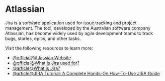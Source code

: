 # Atlassian

Jira is a software application used for issue tracking and project management. The tool, developed by the Australian software company Atlassian, has become widely used by agile development teams to track bugs, stories, epics, and other tasks.

Visit the following resources to learn more:

- [@official@Atlassian Website](https://www.atlassian.com/)
- [@official@What is Jira used for?](https://www.atlassian.com/software/jira/guides/use-cases/what-is-jira-used-for#glossary-of-items)
- [@article@What is Jira?](https://www.simplilearn.com/tutorials/jira/what-is-jira-and-how-to-use-jira-testing-software)
- [@article@JIRA Tutorial: A Complete Hands-On How-To-Use JIRA Guide](https://www.softwaretestinghelp.com/atlassian-jira-tutorial-1/)